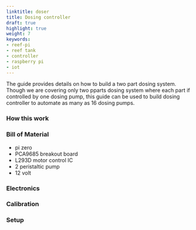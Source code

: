 ```yaml
---
linktitle: doser
title: Dosing controller
draft: true
highlight: true
weight: 7
keywords:
- reef-pi
- reef tank
- controller
- raspberry pi
- iot
---
```


The guide provides details on how to build a two part dosing system. Though we are covering only two pparts dosing system where each part if controlled by one dosing pump, this guide can be used to build dosing controller to automate as many as 16 dosing pumps.

### How this work

### Bill of Material

- pi zero
- PCA9685 breakout board 
- L293D motor control IC
- 2 peristaltic pump
- 12 volt 


### Electronics

### Calibration

### Setup

